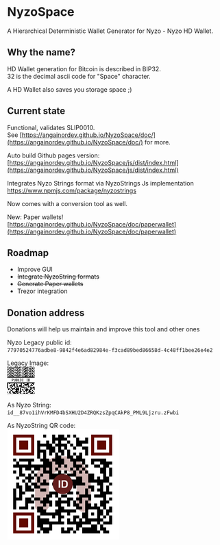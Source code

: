 # NyzoSpace
A Hierarchical Deterministic Wallet Generator for Nyzo - Nyzo HD Wallet.

## Why the name?

HD Wallet generation for Bitcoin is described in BIP32.  
32 is the decimal ascii code for "Space" character.

A HD Wallet also saves you storage space ;)

## Current state

Functional, validates SLIP0010.  
See [https://angainordev.github.io/NyzoSpace/doc/](https://angainordev.github.io/NyzoSpace/doc/) for more.

Auto build Github pages version: [https://angainordev.github.io/NyzoSpace/js/dist/index.html](https://angainordev.github.io/NyzoSpace/js/dist/index.html)

Integrates Nyzo Strings format via NyzoStrings Js implementation https://www.npmjs.com/package/nyzostrings

Now comes with a conversion tool as well.

New: Paper wallets! [https://angainordev.github.io/NyzoSpace/doc/paperwallet](https://angainordev.github.io/NyzoSpace/doc/paperwallet)

## Roadmap

- Improve GUI
- ~~Integrate NyzoString formats~~
- ~~Generate Paper wallets~~
- Trezor integration

## Donation address

Donations will help us maintain and improve this tool and other ones

Nyzo Legacy public id:  
`77970524776adbe8-9842f4e6ad82984e-f3cad89bed86658d-4c48ff1bee26e4e2`

Legacy Image:  
![](https://github.com/AngainorDev/NyzoSpace/raw/master/angainor-pub.png)

As Nyzo String:  
`id__87vo1ihVrKMFD4bSXHU2D4ZRQKzsZpqCAkP8_PML9Ljzru.zFwbi`

As NyzoString QR code:  
![](https://github.com/AngainorDev/NyzoSpace/raw/master/angainor-pub-ns.png)
